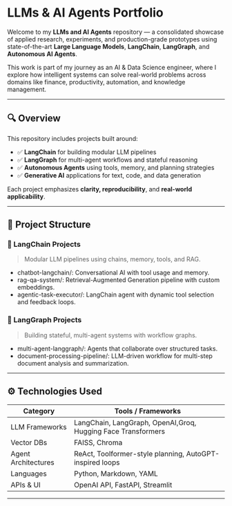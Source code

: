 # LLMs & AI Agents Portfolio

Welcome to my **LLMs and AI Agents** repository — a consolidated showcase of applied research, experiments, and production-grade prototypes using state-of-the-art **Large Language Models**, **LangChain**, **LangGraph**, and **Autonomous AI Agents**.

This work is part of my journey as an AI & Data Science engineer, where I explore how intelligent systems can solve real-world problems across domains like finance, productivity, automation, and knowledge management.

---

## 🔍 Overview

This repository includes projects built around:

- ✅ **LangChain** for building modular LLM pipelines
- ✅ **LangGraph** for multi-agent workflows and stateful reasoning
- ✅ **Autonomous Agents** using tools, memory, and planning strategies
- ✅ **Generative AI** applications for text, code, and data generation

Each project emphasizes **clarity, reproducibility**, and **real-world applicability**.

---

## 📁 Project Structure

### 🧠 LangChain Projects
> Modular LLM pipelines using chains, memory, tools, and RAG.

- chatbot-langchain/: Conversational AI with tool usage and memory.
- rag-qa-system/: Retrieval-Augmented Generation pipeline with custom embeddings.
- agentic-task-executor/: LangChain agent with dynamic tool selection and feedback loops.

### 🔁 LangGraph Projects
> Building stateful, multi-agent systems with workflow graphs.

- multi-agent-langgraph/: Agents that collaborate over structured tasks.
- document-processing-pipeline/: LLM-driven workflow for multi-step document analysis and summarization.


---

## ⚙️ Technologies Used

| Category       | Tools / Frameworks                                           |
|----------------|---------------------------------------------------------------|
| LLM Frameworks | LangChain, LangGraph, OpenAI,Groq, Hugging Face Transformers  |
| Vector DBs     | FAISS, Chroma                                                 |
| Agent Architectures | ReAct, Toolformer-style planning, AutoGPT-inspired loops |
| Languages      | Python, Markdown, YAML                                        |
| APIs & UI      | OpenAI API, FastAPI, Streamlit                                |

---



